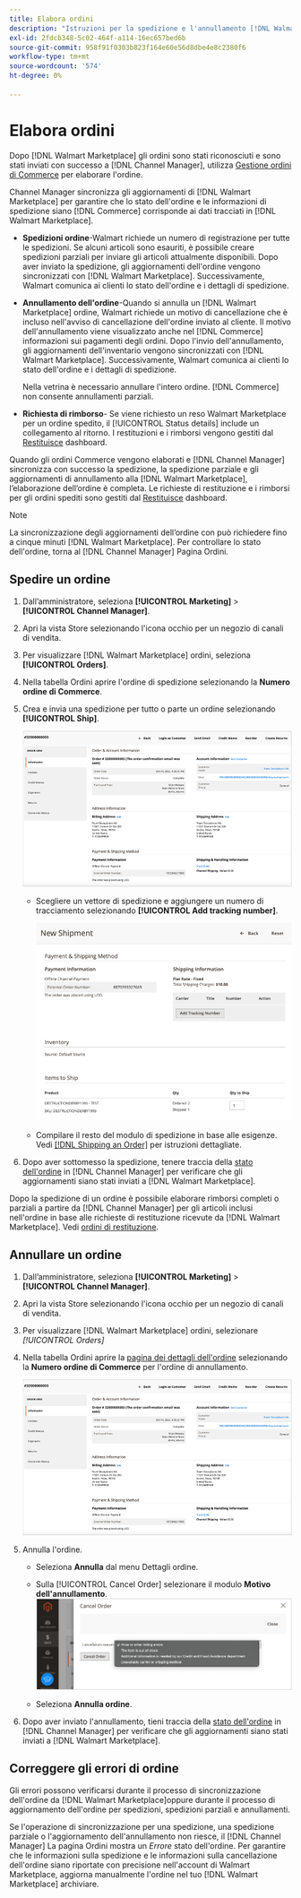 ```yaml
---
title: Elabora ordini
description: "Istruzioni per la spedizione e l'annullamento [!DNL Walmart Marketplace] ordini da Adobe Commerce e Magenti Open Source."
exl-id: 2fdcb348-5c02-464f-a114-16ec657bed6b
source-git-commit: 958f91f0303b823f164e60e56d8dbe4e8c2380f6
workflow-type: tm+mt
source-wordcount: '574'
ht-degree: 0%

---
```


# Elabora ordini

Dopo [!DNL Walmart Marketplace] gli ordini sono stati riconosciuti e sono stati inviati con successo a [!DNL Channel Manager], utilizza [Gestione ordini di Commerce](https://docs.magento.com/user-guide/sales/orders-workspace.html) per elaborare l&#39;ordine.

Channel Manager sincronizza gli aggiornamenti di [!DNL Walmart Marketplace] per garantire che lo stato dell&#39;ordine e le informazioni di spedizione siano [!DNL Commerce] corrisponde ai dati tracciati in [!DNL Walmart Marketplace].

* **Spedizioni ordine**-Walmart richiede un numero di registrazione per tutte le spedizioni. Se alcuni articoli sono esauriti, è possibile creare spedizioni parziali per inviare gli articoli attualmente disponibili. Dopo aver inviato la spedizione, gli aggiornamenti dell&#39;ordine vengono sincronizzati con [!DNL Walmart Marketplace]. Successivamente, Walmart comunica ai clienti lo stato dell&#39;ordine e i dettagli di spedizione.

* **Annullamento dell&#39;ordine**-Quando si annulla un [!DNL Walmart Marketplace] ordine, Walmart richiede un motivo di cancellazione che è incluso nell&#39;avviso di cancellazione dell&#39;ordine inviato al cliente. Il motivo dell&#39;annullamento viene visualizzato anche nel [!DNL Commerce] informazioni sui pagamenti degli ordini. Dopo l&#39;invio dell&#39;annullamento, gli aggiornamenti dell&#39;inventario vengono sincronizzati con [!DNL Walmart Marketplace]. Successivamente, Walmart comunica ai clienti lo stato dell&#39;ordine e i dettagli di spedizione.

   Nella vetrina è necessario annullare l&#39;intero ordine. [!DNL Commerce] non consente annullamenti parziali.

* **Richiesta di rimborso**- Se viene richiesto un reso Walmart Marketplace per un ordine spedito, il [!UICONTROL Status details] include un collegamento al ritorno. I restituzioni e i rimborsi vengono gestiti dal [Restituisce](return-refund-orders.md) dashboard.

Quando gli ordini Commerce vengono elaborati e [!DNL Channel Manager] sincronizza con successo la spedizione, la spedizione parziale e gli aggiornamenti di annullamento alla [!DNL Walmart Marketplace], l’elaborazione dell’ordine è completa. Le richieste di restituzione e i rimborsi per gli ordini spediti sono gestiti dal [Restituisce](return-refund-orders.md) dashboard.

>[!NOTE]
>
> La sincronizzazione degli aggiornamenti dell’ordine con può richiedere fino a cinque minuti [!DNL Walmart Marketplace]. Per controllare lo stato dell&#39;ordine, torna al [!DNL Channel Manager] Pagina Ordini.

## Spedire un ordine

1. Dall’amministratore, seleziona **[!UICONTROL Marketing]** > **[!UICONTROL Channel Manager]**.

1. Apri la vista Store selezionando l&#39;icona occhio per un negozio di canali di vendita.

1. Per visualizzare [!DNL Walmart Marketplace] ordini, seleziona **[!UICONTROL Orders]**.

1. Nella tabella Ordini aprire l&#39;ordine di spedizione selezionando la **Numero ordine di Commerce**.

1. Crea e invia una spedizione per tutto o parte un ordine selezionando **[!UICONTROL Ship]**.

   ![Visualizzazione dettagli ordine di Commerce per un [!DNL Walmart Marketplace] ordine](assets/order-detail-with-external-order-id.png)

   * Scegliere un vettore di spedizione e aggiungere un numero di tracciamento selezionando **[!UICONTROL Add tracking number]**.

      ![Visualizzazione dettagli ordine di Commerce per un [!DNL Walmart Marketplace] ordine](assets/order-shipment-add-tracking-number.png)


   * Compilare il resto del modulo di spedizione in base alle esigenze. Vedi [[!DNL Shipping an Order]](https://docs.magento.com/user-guide/sales/order-ship.html) per istruzioni dettagliate.

1. Dopo aver sottomesso la spedizione, tenere traccia della [stato dell&#39;ordine](manage-orders.md#about-order-status) in [!DNL Channel Manager] per verificare che gli aggiornamenti siano stati inviati a [!DNL Walmart Marketplace].

Dopo la spedizione di un ordine è possibile elaborare rimborsi completi o parziali a partire da [!DNL Channel Manager] per gli articoli inclusi nell&#39;ordine in base alle richieste di restituzione ricevute da [!DNL Walmart Marketplace]. Vedi [ordini di restituzione](return-refund-orders.md).

## Annullare un ordine

1. Dall’amministratore, seleziona **[!UICONTROL Marketing]** > **[!UICONTROL Channel Manager]**.

1. Apri la vista Store selezionando l&#39;icona occhio per un negozio di canali di vendita.

1. Per visualizzare [!DNL Walmart Marketplace] ordini, selezionare *[!UICONTROL *Orders]**

1. Nella tabella Ordini aprire la [pagina dei dettagli dell&#39;ordine](manage-orders.md#view-order-detail) selezionando la **Numero ordine di Commerce** per l&#39;ordine di annullamento.

   ![Visualizzazione dettagli ordine di Commerce per un[!DNL Walmart Marketplace]ordine](assets/order-detail-with-external-order-id.png)

1. Annulla l&#39;ordine.

   * Seleziona **Annulla** dal menu Dettagli ordine.

   * Sulla [!UICONTROL Cancel Order] selezionare il modulo **Motivo dell&#39;annullamento**.
   ![Visualizzazione dettagli ordine di Commerce per un [!DNL Walmart Marketplace] ordine](assets/cancel-order-reason-selector.png)

   * Seleziona **Annulla ordine**.


1. Dopo aver inviato l&#39;annullamento, tieni traccia della [stato dell&#39;ordine](manage-orders.md#about-order-status) in [!DNL Channel Manager] per verificare che gli aggiornamenti siano stati inviati a [!DNL Walmart Marketplace].

## Correggere gli errori di ordine

Gli errori possono verificarsi durante il processo di sincronizzazione dell&#39;ordine da [!DNL Walmart Marketplace]oppure durante il processo di aggiornamento dell&#39;ordine per spedizioni, spedizioni parziali e annullamenti.

Se l&#39;operazione di sincronizzazione per una spedizione, una spedizione parziale o l&#39;aggiornamento dell&#39;annullamento non riesce, il [!DNL Channel Manager] La pagina Ordini mostra un _Errore_ stato dell&#39;ordine. Per garantire che le informazioni sulla spedizione e le informazioni sulla cancellazione dell&#39;ordine siano riportate con precisione nell&#39;account di Walmart Marketplace, aggiorna manualmente l&#39;ordine nel tuo [!DNL Walmart Marketplace] archiviare.


